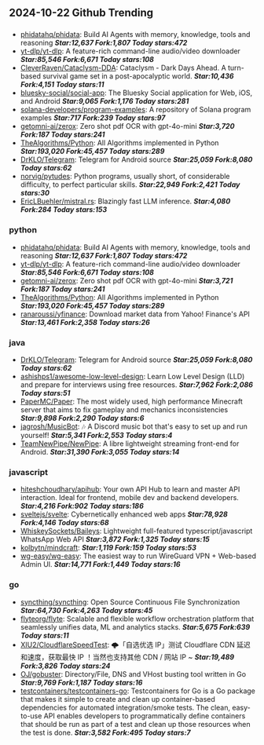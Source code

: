 ## 2024-10-22 Github Trending

### 
* [phidatahq/phidata](https://github.com/phidatahq/phidata): Build AI Agents with memory, knowledge, tools and reasoning ***Star:12,637 Fork:1,807 Today stars:472***
* [yt-dlp/yt-dlp](https://github.com/yt-dlp/yt-dlp): A feature-rich command-line audio/video downloader ***Star:85,546 Fork:6,671 Today stars:108***
* [CleverRaven/Cataclysm-DDA](https://github.com/CleverRaven/Cataclysm-DDA): Cataclysm - Dark Days Ahead. A turn-based survival game set in a post-apocalyptic world. ***Star:10,436 Fork:4,151 Today stars:11***
* [bluesky-social/social-app](https://github.com/bluesky-social/social-app): The Bluesky Social application for Web, iOS, and Android ***Star:9,065 Fork:1,176 Today stars:281***
* [solana-developers/program-examples](https://github.com/solana-developers/program-examples): A repository of Solana program examples ***Star:717 Fork:239 Today stars:97***
* [getomni-ai/zerox](https://github.com/getomni-ai/zerox): Zero shot pdf OCR with gpt-4o-mini ***Star:3,720 Fork:187 Today stars:241***
* [TheAlgorithms/Python](https://github.com/TheAlgorithms/Python): All Algorithms implemented in Python ***Star:193,020 Fork:45,457 Today stars:289***
* [DrKLO/Telegram](https://github.com/DrKLO/Telegram): Telegram for Android source ***Star:25,059 Fork:8,080 Today stars:62***
* [norvig/pytudes](https://github.com/norvig/pytudes): Python programs, usually short, of considerable difficulty, to perfect particular skills. ***Star:22,949 Fork:2,421 Today stars:30***
* [EricLBuehler/mistral.rs](https://github.com/EricLBuehler/mistral.rs): Blazingly fast LLM inference. ***Star:4,080 Fork:284 Today stars:153***

### python
* [phidatahq/phidata](https://github.com/phidatahq/phidata): Build AI Agents with memory, knowledge, tools and reasoning ***Star:12,637 Fork:1,807 Today stars:472***
* [yt-dlp/yt-dlp](https://github.com/yt-dlp/yt-dlp): A feature-rich command-line audio/video downloader ***Star:85,546 Fork:6,671 Today stars:108***
* [getomni-ai/zerox](https://github.com/getomni-ai/zerox): Zero shot pdf OCR with gpt-4o-mini ***Star:3,721 Fork:187 Today stars:241***
* [TheAlgorithms/Python](https://github.com/TheAlgorithms/Python): All Algorithms implemented in Python ***Star:193,020 Fork:45,457 Today stars:289***
* [ranaroussi/yfinance](https://github.com/ranaroussi/yfinance): Download market data from Yahoo! Finance's API ***Star:13,461 Fork:2,358 Today stars:26***

### java
* [DrKLO/Telegram](https://github.com/DrKLO/Telegram): Telegram for Android source ***Star:25,059 Fork:8,080 Today stars:62***
* [ashishps1/awesome-low-level-design](https://github.com/ashishps1/awesome-low-level-design): Learn Low Level Design (LLD) and prepare for interviews using free resources. ***Star:7,962 Fork:2,086 Today stars:51***
* [PaperMC/Paper](https://github.com/PaperMC/Paper): The most widely used, high performance Minecraft server that aims to fix gameplay and mechanics inconsistencies ***Star:9,898 Fork:2,290 Today stars:6***
* [jagrosh/MusicBot](https://github.com/jagrosh/MusicBot): 🎶 A Discord music bot that's easy to set up and run yourself! ***Star:5,341 Fork:2,553 Today stars:4***
* [TeamNewPipe/NewPipe](https://github.com/TeamNewPipe/NewPipe): A libre lightweight streaming front-end for Android. ***Star:31,390 Fork:3,055 Today stars:14***

### javascript
* [hiteshchoudhary/apihub](https://github.com/hiteshchoudhary/apihub): Your own API Hub to learn and master API interaction. Ideal for frontend, mobile dev and backend developers. ***Star:4,216 Fork:902 Today stars:186***
* [sveltejs/svelte](https://github.com/sveltejs/svelte): Cybernetically enhanced web apps ***Star:78,928 Fork:4,146 Today stars:68***
* [WhiskeySockets/Baileys](https://github.com/WhiskeySockets/Baileys): Lightweight full-featured typescript/javascript WhatsApp Web API ***Star:3,872 Fork:1,325 Today stars:15***
* [kolbytn/mindcraft](https://github.com/kolbytn/mindcraft):  ***Star:1,119 Fork:159 Today stars:53***
* [wg-easy/wg-easy](https://github.com/wg-easy/wg-easy): The easiest way to run WireGuard VPN + Web-based Admin UI. ***Star:14,771 Fork:1,449 Today stars:16***

### go
* [syncthing/syncthing](https://github.com/syncthing/syncthing): Open Source Continuous File Synchronization ***Star:64,730 Fork:4,263 Today stars:45***
* [flyteorg/flyte](https://github.com/flyteorg/flyte): Scalable and flexible workflow orchestration platform that seamlessly unifies data, ML and analytics stacks. ***Star:5,675 Fork:639 Today stars:11***
* [XIU2/CloudflareSpeedTest](https://github.com/XIU2/CloudflareSpeedTest): 🌩「自选优选 IP」测试 Cloudflare CDN 延迟和速度，获取最快 IP ！当然也支持其他 CDN / 网站 IP ~ ***Star:19,489 Fork:3,826 Today stars:24***
* [OJ/gobuster](https://github.com/OJ/gobuster): Directory/File, DNS and VHost busting tool written in Go ***Star:9,769 Fork:1,187 Today stars:16***
* [testcontainers/testcontainers-go](https://github.com/testcontainers/testcontainers-go): Testcontainers for Go is a Go package that makes it simple to create and clean up container-based dependencies for automated integration/smoke tests. The clean, easy-to-use API enables developers to programmatically define containers that should be run as part of a test and clean up those resources when the test is done. ***Star:3,582 Fork:495 Today stars:7***
